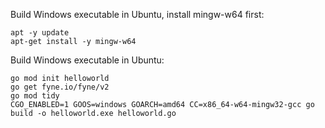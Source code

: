 
Build Windows executable in Ubuntu, install mingw-w64 first:
```
apt -y update
apt-get install -y mingw-w64
```

Build Windows executable in Ubuntu:
```
go mod init helloworld
go get fyne.io/fyne/v2
go mod tidy
CGO_ENABLED=1 GOOS=windows GOARCH=amd64 CC=x86_64-w64-mingw32-gcc go build -o helloworld.exe helloworld.go
```
